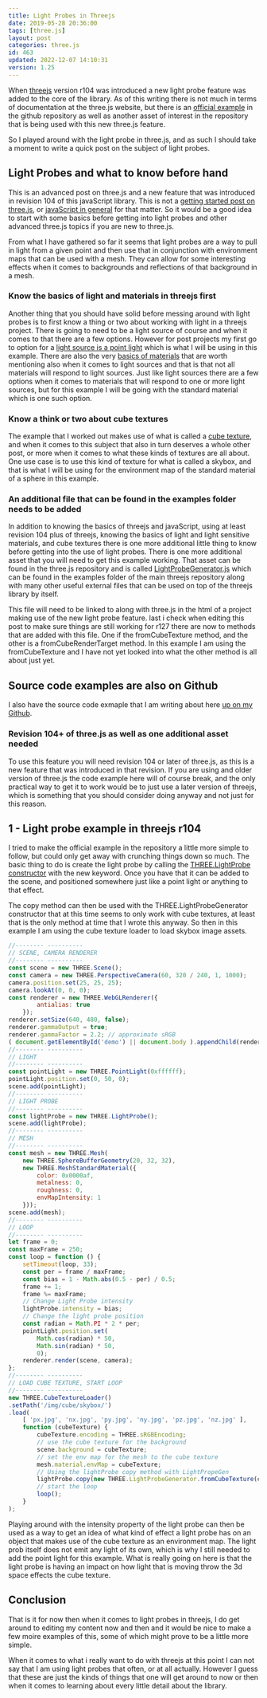```yaml
---
title: Light Probes in Threejs
date: 2019-05-28 20:36:00
tags: [three.js]
layout: post
categories: three.js
id: 463
updated: 2022-12-07 14:10:31
version: 1.25
---
```


When [threejs](https://threejs.org/docs/index.html#manual/en/introduction/Creating-a-scene) version r104 was introduced a new light probe feature was added to the core of the library. As of this writing there is not much in terms of documentation at the three.js website, but there is an [official example](https://github.com/mrdoob/three.js/blob/master/examples/webgl_lightprobe.html) in the github repository as well as another asset of interest in the repository that is being used with this new three.js feature. 

So I played around with the light probe in three.js, and as such I should take a moment to write a quick post on the subject of light probes.

<!-- more -->

## Light Probes and what to know before hand

This is an advanced post on three.js and a new feature that was introduced in revision 104 of this javaScript library. This is not a [getting started post on three.js](/2018/04/04/threejs-getting-started/), or [javaScript in general](/2018/11/27/js-getting-started/) for that matter. So it would be a good idea to start with some basics before getting into light probes and other advanced three.js topics if you are new to three.js.

From what I have gathered so far it seems that light probes are a way to pull in light from a given point and then use that in conjunction with environment maps that can be used with a mesh. They can allow for some interesting effects when it comes to backgrounds and reflections of that background in a mesh.


### Know the basics of light and materials in threejs first

Another thing that you should have solid before messing around with light probes is to first know a thing or two about working with light in a threejs project. There is going to need to be a light source of course and when it comes to that there are a few options. However for post projects my first go to option for a [light source is a point light](/2019/06/02/threejs-point-light/) which is what I will be using in this example. There are also the very [basics of materials](/2018/04/30/threejs-materials/) that are worth mentioning also when it comes to light sources and that is that not all materials will respond to light sources. Just like light sources there are a few options when it comes to materials that will respond to one or more light sources, but for this example I will be going with the standard material which is one such option.

### Know a think or two about cube textures

The example that I worked out makes use of what is called a [cube texture](/2018/04/22/threejs-cube-texture/), and when it comes to this subject that also in turn deserves a whole other post, or more when it comes to what these kinds of textures are all about. One use case is to use this kind of texture for what is called a skybox, and that is what I will be using for the environment map of the standard material of a sphere in this example.

### An additional file that can be found in the examples folder needs to be added

In addition to knowing the basics of threejs and javaScript, using at least revision 104 plus of threejs, knowing the basics of light and light sensitive materials, and cube textures there is one more additional little thing to know before getting into the use of light probes. There is one more additional asset that you will need to get this example working. That asset can be found in the three.js repository and is called [LightProbeGenerator.js](https://github.com/mrdoob/three.js/blob/master/examples/js/lights/LightProbeGenerator.js) which can be found in the examples folder of the main threejs repository along with many other useful external files that can be used on top of the threejs library by itself. 

This file will need to be linked to along with three.js in the html of a project making use of the new light probe feature. last i check when editing this post to make sure things are still working for r127 there are now to methods that are added with this file. One if the fromCubeTexture method, and the other is a fromCubeRenderTarget method. In this example I am using the  fromCubeTexture and I have not yet looked into what the other method is all about just yet.

## Source code examples are also on Github

I also have the source code exmaple that I am writing about here [up on my Github](https://github.com/dustinpfister/test_threejs/tree/master/views/forpost/threejs-light-probe).

### Revision 104+ of three.js as well as one additional asset needed

To use this feature you will need revision 104 or later of three.js, as this is a new feature that was introduced in that revision. If you are using and older version of three.js the code example here will of course break, and the only practical way to get it to work would be to just use a later  version of threejs, which is something that you should consider doing anyway and not just for this reason. 


## 1 - Light probe example in threejs r104

I tried to make the official example in the repository a little more simple to follow, but could only get away with crunching things down so much. The basic thing to do is create the light probe by calling the [THREE.LightProbe constructor](https://threejs.org/docs/#api/en/lights/LightProbe) with the new keyword. Once you have that it can be added to the scene, and positioned somewhere just like a point light or anything to that effect.

The copy method can then be used with the THREE.LightProbeGenerator constructor that at this time seems to only work with cube textures, at least that is the only method at time that I wrote this anyway. So then in this example I am using the cube texture loader to load skybox image assets.

```js
//-------- ----------
// SCENE, CAMERA RENDERER
//-------- ----------
const scene = new THREE.Scene();
const camera = new THREE.PerspectiveCamera(60, 320 / 240, 1, 1000);
camera.position.set(25, 25, 25);
camera.lookAt(0, 0, 0);
const renderer = new THREE.WebGLRenderer({
        antialias: true
    });
renderer.setSize(640, 480, false);
renderer.gammaOutput = true;
renderer.gammaFactor = 2.2; // approximate sRGB
( document.getElementById('demo') || document.body ).appendChild(renderer.domElement);
//-------- ----------
// LIGHT
//-------- ----------
const pointLight = new THREE.PointLight(0xffffff);
pointLight.position.set(0, 50, 0);
scene.add(pointLight);
//-------- ----------
// LIGHT PROBE
//-------- ----------
const lightProbe = new THREE.LightProbe();
scene.add(lightProbe);
//-------- ----------
// MESH
//-------- ----------
const mesh = new THREE.Mesh(
    new THREE.SphereBufferGeometry(20, 32, 32),
    new THREE.MeshStandardMaterial({
        color: 0x0000af,
        metalness: 0,
        roughness: 0,
        envMapIntensity: 1
    }));
scene.add(mesh);
//-------- ----------
// LOOP
//-------- ----------
let frame = 0;
const maxFrame = 250;
const loop = function () {
    setTimeout(loop, 33);
    const per = frame / maxFrame;
    const bias = 1 - Math.abs(0.5 - per) / 0.5;
    frame += 1;
    frame %= maxFrame;
    // Change Light Probe intensity
    lightProbe.intensity = bias;
    // Change the light probe position
    const radian = Math.PI * 2 * per;
    pointLight.position.set(
        Math.cos(radian) * 50,
        Math.sin(radian) * 50,
        0);
    renderer.render(scene, camera);
};
//-------- ----------
// LOAD CUBE TEXTURE, START LOOP
//-------- ----------
new THREE.CubeTextureLoader()
.setPath('/img/cube/skybox/')
.load(
    [ 'px.jpg', 'nx.jpg', 'py.jpg', 'ny.jpg', 'pz.jpg', 'nz.jpg' ],
    function (cubeTexture) {
        cubeTexture.encoding = THREE.sRGBEncoding;
        // use the cube texture for the background
        scene.background = cubeTexture;
        // set the env map for the mesh to the cube texture
        mesh.material.envMap = cubeTexture;
        // Using the lightProbe copy method with LightPropeGen
        lightProbe.copy(new THREE.LightProbeGenerator.fromCubeTexture(cubeTexture));
        // start the loop
        loop();
    }
);
```

Playing around with the intensity property of the light probe can then be used as a way to get an idea of what kind of effect a light probe has on an object that makes use of the cube texture as an environment map. The light prob itself does not emit any light of its own, which is why I still needed to add the point light for this example. What is really going on here is that the light probe is having an impact on how light that is moving throw the 3d space effects the cube texture.

## Conclusion

That is it for now then when it comes to light probes in threejs, I do get around to editing my content now and then and it would be nice to make a few moire examples of this, some of which might prove to be a little more simple.

When it comes to what i really want to do with threejs at this point I can not say that I am using light probes that often, or at all actually. However I guess that these are just the kinds of things that one will get around to now or then when it comes to learning about every little detail about the library.

